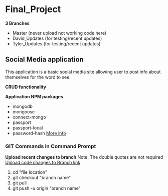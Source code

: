 ﻿# Final_Project

**3 Branches**
- Master (never upload not working code here)
- David_Updates (for testing/recent updates)
- Tyler_Updates (for testing/recent updates)

## Social Media application

This application is a basic social media site allowing user to post info about themselves for the word to see.

**CRUD functionality**

**Application NPM packages**

- mongodb
- mongoose
- connect-mongo
- passport
- passport-local
- password-hash [More info](https://www.npmjs.com/package/password-hash)

### GIT Commands in Command Prompt

**Upload recent changes to branch**
Note: The double quotes are not required
[Upload code changes to Branch link ](https://www.freecodecamp.org/forum/t/push-a-new-local-branch-to-a-remote-git-repository-and-track-it-too/13222)
1. cd "file location"
2. git checkout "branch name"
3. git pull
4. git push -u origin "branch name"



